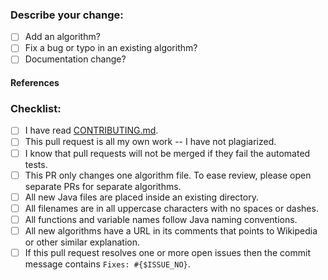### **Describe your change:**



* [ ] Add an algorithm?
* [ ] Fix a bug or typo in an existing algorithm?
* [ ] Documentation change?

#### References
<!-- Add any reference to previous pull-request or issue -->

### **Checklist:**
<!-- Remove items that do not apply. For completed items, change [ ] to [x]. -->

* [ ] I have read [CONTRIBUTING.md](https://github.com/TheAlgorithms/Java/blob/master/CONTRIBUTING.md).
* [ ] This pull request is all my own work -- I have not plagiarized.
* [ ] I know that pull requests will not be merged if they fail the automated tests.
* [ ] This PR only changes one algorithm file.  To ease review, please open separate PRs for separate algorithms.
* [ ] All new Java files are placed inside an existing directory.
* [ ] All filenames are in all uppercase characters with no spaces or dashes.
* [ ] All functions and variable names follow Java naming conventions.
* [ ] All new algorithms have a URL in its comments that points to Wikipedia or other similar explanation.
* [ ] If this pull request resolves one or more open issues then the commit message contains `Fixes: #{$ISSUE_NO}`.
